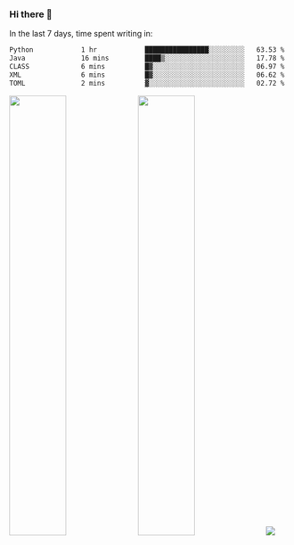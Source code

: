 ### Hi there 👋

In the last 7 days, time spent writing in:

<!--START_SECTION:waka-->

```txt
Python            1 hr            ████████████████░░░░░░░░░   63.53 %
Java              16 mins         ████▒░░░░░░░░░░░░░░░░░░░░   17.78 %
CLASS             6 mins          █▓░░░░░░░░░░░░░░░░░░░░░░░   06.97 %
XML               6 mins          █▓░░░░░░░░░░░░░░░░░░░░░░░   06.62 %
TOML              2 mins          ▓░░░░░░░░░░░░░░░░░░░░░░░░   02.72 %
```

<!--END_SECTION:waka-->

<img src="https://wakatime.com/share/@jimtje/5d0c92de-08f8-4a72-8f2f-6a9693d1e318.svg" width=45% height=45%> <img src="https://wakatime.com/share/@jimtje/501498ae-bda5-4da7-a89d-b40bcdd5556d.svg" width=45% height=45%>
![](https://hit.yhype.me/github/profile?user_id=43537315)
